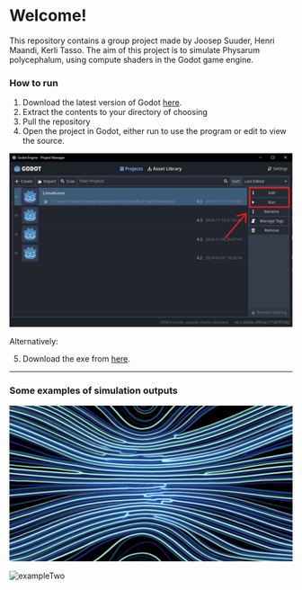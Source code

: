 # Welcome!

This repository contains a group project made by Joosep Suuder, Henri Maandi, Kerli Tasso.
The aim of this project is to simulate Physarum polycephalum, using compute shaders in the Godot game engine.

### How to run

1. Download the latest version of Godot [here](https://godotengine.org/).
2. Extract the contents to your directory of choosing
3. Pull the repository
4. Open the project in Godot, either run to use the program or edit to view the source.

![How to](./readmeAssets/howToRun.PNG)

Alternatively:

5. Download the exe from [here](https://owncloud.ut.ee/owncloud/s/Kp2AFTtLHjfRNrH).

---
### Some examples of simulation outputs

![exampleOne](./readmeAssets/Capture.PNG)

![exampleTwo](./readmeAssets/Capture2.PNG)
